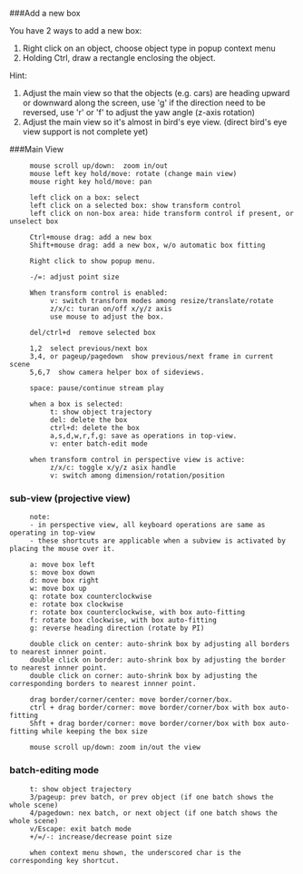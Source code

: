 
###Add a new box

You have 2 ways to add a new box:
1. Right click on an object, choose object type in popup context menu
1. Holding Ctrl, draw a rectangle enclosing the object.

Hint: 
1. Adjust the main view so that the objects (e.g. cars) are heading upward or downward along the screen, use 'g' if the direction need to be reversed, use 'r' or 'f' to adjust the yaw angle (z-axis rotation)
1. Adjust the main view so it's almost in bird's eye view. (direct bird's eye view support is not complete yet)



###Main View
```
     mouse scroll up/down:  zoom in/out
     mouse left key hold/move: rotate (change main view)
     mouse right key hold/move: pan

     left click on a box: select
     left click on a selected box: show transform control
     left click on non-box area: hide transform control if present, or unselect box

     Ctrl+mouse drag: add a new box
     Shift+mouse drag: add a new box, w/o automatic box fitting

     Right click to show popup menu.

     -/=: adjust point size

     When transform control is enabled:
          v: switch transform modes among resize/translate/rotate
          z/x/c: turan on/off x/y/z axis
          use mouse to adjust the box.

     del/ctrl+d  remove selected box

     1,2  select previous/next box
     3,4, or pageup/pagedown  show previous/next frame in current scene
     5,6,7  show camera helper box of sideviews.

     space: pause/continue stream play
     
     when a box is selected:
          t: show object trajectory
          del: delete the box
          ctrl+d: delete the box
          a,s,d,w,r,f,g: save as operations in top-view.
          v: enter batch-edit mode

     when transform control in perspective view is active:
          z/x/c: toggle x/y/z asix handle
          v: switch among dimension/rotation/position
```

### sub-view (projective view)
```
     note: 
     - in perspective view, all keyboard operations are same as operating in top-view
     - these shortcuts are applicable when a subview is activated by placing the mouse over it.

     a: move box left
     s: move box down
     d: move box right
     w: move box up
     q: rotate box counterclockwise
     e: rotate box clockwise
     r: rotate box counterclockwise, with box auto-fitting
     f: rotate box clockwise, with box auto-fitting
     g: reverse heading direction (rotate by PI)
     
     double click on center: auto-shrink box by adjusting all borders to nearest innner point.
     double click on border: auto-shrink box by adjusting the border to nearest innner point.
     double click on corner: auto-shrink box by adjusting the corresponding borders to nearest innner point.

     drag border/corner/center: move border/corner/box.
     ctrl + drag border/corner: move border/corner/box with box auto-fitting
     Shft + drag border/corner: move border/corner/box with box auto-fitting while keeping the box size

     mouse scroll up/down: zoom in/out the view
```


### batch-editing mode
```
     t: show object trajectory
     3/pageup: prev batch, or prev object (if one batch shows the whole scene)
     4/pagedown: nex batch, or next object (if one batch shows the whole scene)
     v/Escape: exit batch mode
     +/=/-: increase/decrease point size

     when context menu shown, the underscored char is the corresponding key shortcut.
```